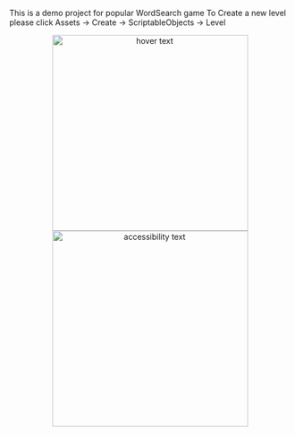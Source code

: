 This is a demo project for popular WordSearch game
To Create a new level please click Assets -> Create -> ScriptableObjects -> Level


<p align="center">
  <img src="[your_relative_path_here](https://ibb.co/zHHm20m)" width="350" title="hover text">
  <img src="your_relative_path_here_number_2_large_name" width="350" alt="accessibility text">
</p>
